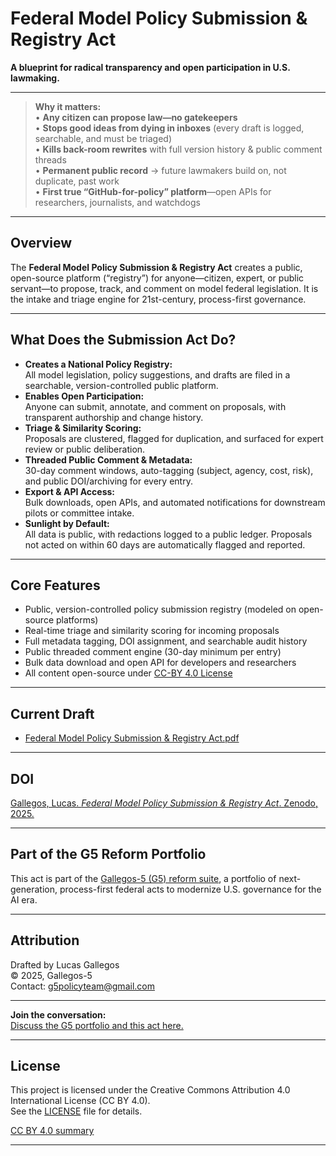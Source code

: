 # Federal Model Policy Submission & Registry Act

**A blueprint for radical transparency and open participation in U.S. lawmaking.**

---
> **Why it matters:**  
> • **Any citizen can propose law—no gatekeepers**  
> • **Stops good ideas from dying in inboxes** (every draft is logged, searchable, and must be triaged)  
> • **Kills back-room rewrites** with full version history & public comment threads  
> • **Permanent public record** → future lawmakers build on, not duplicate, past work  
> • **First true “GitHub-for-policy” platform**—open APIs for researchers, journalists, and watchdogs
---
## Overview

The **Federal Model Policy Submission & Registry Act** creates a public, open-source platform (“registry”) for anyone—citizen, expert, or public servant—to propose, track, and comment on model federal legislation. It is the intake and triage engine for 21st-century, process-first governance.

---

## What Does the Submission Act Do?

- **Creates a National Policy Registry:**  
  All model legislation, policy suggestions, and drafts are filed in a searchable, version-controlled public platform.
- **Enables Open Participation:**  
  Anyone can submit, annotate, and comment on proposals, with transparent authorship and change history.
- **Triage & Similarity Scoring:**  
  Proposals are clustered, flagged for duplication, and surfaced for expert review or public deliberation.
- **Threaded Public Comment & Metadata:**  
  30-day comment windows, auto-tagging (subject, agency, cost, risk), and public DOI/archiving for every entry.
- **Export & API Access:**  
  Bulk downloads, open APIs, and automated notifications for downstream pilots or committee intake.
- **Sunlight by Default:**  
  All data is public, with redactions logged to a public ledger. Proposals not acted on within 60 days are automatically flagged and reported.

---

## Core Features

- Public, version-controlled policy submission registry (modeled on open-source platforms)
- Real-time triage and similarity scoring for incoming proposals
- Full metadata tagging, DOI assignment, and searchable audit history
- Public threaded comment engine (30-day minimum per entry)
- Bulk data download and open API for developers and researchers
- All content open-source under [CC-BY 4.0 License](./LICENSE)

---

## Current Draft

- [Federal Model Policy Submission & Registry Act.pdf](./Federal%20Model%20Policy%20Submission%20%26%20Registry%20Act%20of%202025.pdf)

---
## DOI

[Gallegos, Lucas. *Federal Model Policy Submission & Registry Act*. Zenodo, 2025.](https://doi.org/10.5281/zenodo.16627560)
****

## Part of the G5 Reform Portfolio

This act is part of the [Gallegos-5 (G5) reform suite](https://github.com/Gallegos-5), a portfolio of next-generation, process-first federal acts to modernize U.S. governance for the AI era.

---

## Attribution

Drafted by Lucas Gallegos  
© 2025, Gallegos-5  
Contact: g5policyteam@gmail.com

---

**Join the conversation:**  
[Discuss the G5 portfolio and this act here.](https://github.com/Gallegos-5/G5-Portfolio/discussions)

---


## License

This project is licensed under the Creative Commons Attribution 4.0 International License (CC BY 4.0).  
See the [LICENSE](./LICENSE) file for details.

[CC BY 4.0 summary](https://creativecommons.org/licenses/by/4.0/)

---
